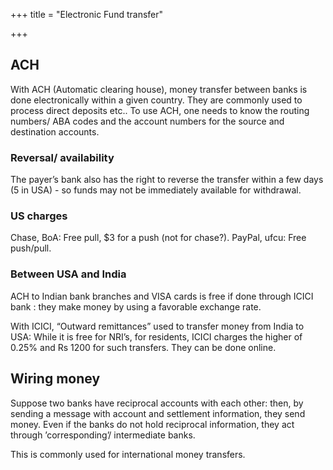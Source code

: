 +++
title = "Electronic Fund transfer"

+++

## ACH

With ACH (Automatic clearing house), money transfer between banks is done electronically within a given country. They are commonly used to process direct deposits etc.. To use ACH, one needs to know the routing numbers/ ABA codes and the account numbers for the source and destination accounts.

### Reversal/ availability

The payer’s bank also has the right to reverse the transfer within a few days (5 in USA) - so funds may not be immediately available for withdrawal.

### US charges

Chase, BoA: Free pull, $3 for a push (not for chase?). PayPal, ufcu: Free push/pull.

### Between USA and India

ACH to Indian bank branches and VISA cards is free if done through ICICI bank : they make money by using a favorable exchange rate.

With ICICI, “Outward remittances” used to transfer money from India to USA: While it is free for NRI’s, for residents, ICICI charges the higher of 0.25% and Rs 1200 for such transfers. They can be done online.

## Wiring money

Suppose two banks have reciprocal accounts with each other: then, by sending a message with account and settlement information, they send money. Even if the banks do not hold reciprocal information, they act through ’corresponding’/ intermediate banks.

This is commonly used for international money transfers.